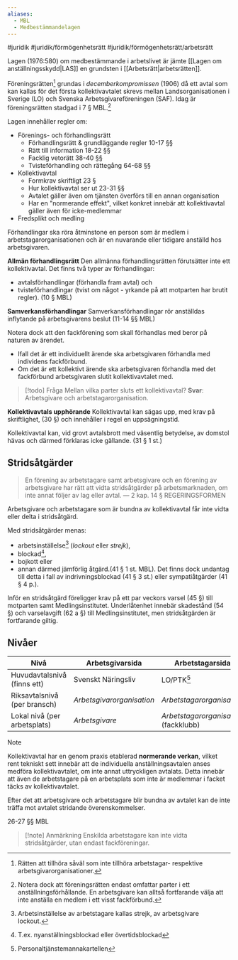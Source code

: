 ```yaml
---
aliases:
  - MBL
  - Medbestämmandelagen
---
```

#juridik #juridik/förmögenhetsrätt #juridik/förmögenhetsrätt/arbetsrätt 

Lagen (1976:580) om medbestämmande i arbetslivet är jämte [[Lagen om anställningsskydd|LAS]] en grundsten i [[Arbetsrätt|arbetsrätten]]. 

Föreningsrätten[^1] grundas i *decemberkompromissen* (1906) då ett avtal som kan kallas för det första kollektivavtalet skrevs mellan Landsorganisationen i Sverige (LO) och Svenska Arbetsgivareföreningen (SAF). Idag är föreningsrätten stadgad i 7 § MBL.[^2]

[^1]: Rätten att tillhöra såväl som inte tillhöra arbetstagar- respektive arbetsgivarorganisationer.
[^2]: Notera dock att föreningsrätten endast omfattar parter i ett anställningsförhållande. En arbetsgivare kan alltså fortfarande välja att inte anställa en medlem i ett visst fackförbund.

Lagen innehåller regler om:
- Förenings- och förhandlingsrätt
	- Förhandlingsrätt & grundläggande regler 10-17 §§
	- Rätt till information 18-22 §§
	- Facklig vetorätt 38-40 §§
	- Tvisteförhandling och rättegång 64-68 §§
- Kollektivavtal
	- Formkrav skriftligt 23 §
	- Hur kollektivavtal ser ut 23-31 §§
	- Avtalet gäller även om tjänsten överförs till en annan organisation
	- Har en "normerande effekt", vilket konkret innebär att kollektivavtal gäller även för icke-medlemmar
- Fredsplikt och medling

Förhandlingar ska röra åtminstone en person som är medlem i arbetstagarorganisationen och är en nuvarande eller tidigare anställd hos arbetsgivaren.

**Allmän förhandlingsrätt**
Den allmänna förhandlingsrätten förutsätter inte ett kollektivavtal. Det finns två typer av förhandlingar:
- avtalsförhandlingar (förhandla fram avtal) och
- tvisteförhandlingar (tvist om något - yrkande på att motparten har brutit regler).
(10 § MBL)

**Samverkansförhandlingar**
Samverkansförhandlingar rör anställdas inflytande på arbetsgivarens beslut (11-14 §§ MBL)

Notera dock att den fackförening som skall förhandlas med beror på naturen av ärendet.
- Ifall det är ett individuellt ärende ska arbetsgivaren förhandla med individens fackförbund.
- Om det är ett kollektivt ärende ska arbetsgivaren förhandla med det fackförbund arbetsgivaren slutit kollektivavtalet med.

> [!todo] Fråga
> Mellan vilka parter sluts ett kollektivavtal?
> **Svar**: Arbetsgivare och arbetstagarorganisation.

**Kollektivavtals upphörande**
Kollektivavtal kan sägas upp, med krav på skriftlighet, (30 §) och innehåller i regel en uppsägningstid.

Kollektivavtal kan, vid grovt avtalsbrott med väsentlig betydelse, av domstol hävas och därmed förklaras icke gällande. (31 § 1 st.)
## Stridsåtgärder
> En förening av arbetstagare samt arbetsgivare och en förening av arbetsgivare har rätt att vidta stridsåtgärder på arbetsmarknaden, om inte annat följer av lag eller avtal.
> — 2 kap. 14 § REGERINGSFORMEN

Arbetsgivare och arbetstagare som är bundna av kollektivavtal får inte vidta eller delta i stridsåtgärd.

Med stridsåtgärder menas:
- arbetsinställelse[^3] (*lockout* eller *strejk*),
- blockad[^4],
- bojkott eller
- annan därmed jämförlig åtgärd.(41 § 1 st. MBL).
Det finns dock undantag till detta i fall av indrivningsblockad (41 § 3 st.) eller sympatiåtgärder (41 § 4 p.).

Inför en stridsåtgärd föreligger krav på ett par veckors varsel (45 §) till motparten samt Medlingsinstitutet. Underlåtenhet innebär skadestånd (54 §) och varselavgift (62 a §) till Medlingsinstitutet, men stridsåtgärden är fortfarande giltig.

[^3]: Arbetsinställelse av arbetstagare kallas strejk, av arbetsgivare lockout.
[^4]: T.ex. nyanställningsblockad eller övertidsblockad
## Nivåer
| Nivå | Arbetsgivarsida | Arbetstagarsida |
| ---- | ---- | ---- |
| Huvudavtalsnivå (finns ett) | Svenskt Näringsliv | LO/PTK[^5] |
| Riksavtalsnivå (per bransch) | *Arbetsgivarorganisation* | *Arbetstagarorganisation* |
| Lokal nivå (per arbetsplats) | *Arbetsgivare* | *Arbetstagarorganisation* (fackklubb) |
[^5]: Personaltjänstemannakartellen 

> [!note]
> Kollektivavtal har en genom praxis etablerad **normerande verkan**, vilket rent tekniskt sett innebär att de individuella anställningsavtalen anses medföra kollektivavtalet, om inte annat uttryckligen avtalats. Detta innebär att även de arbetstagare på en arbetsplats som inte är medlemmar i facket täcks av kollektivavtalet.
>
> Efter det att arbetsgivare och arbetstagare blir bundna av avtalet kan de inte träffa mot avtalet stridande överenskommelser.
>
> 26-27 §§ MBL

> [!note] Anmärkning
> Enskilda arbetstagare kan inte vidta stridsåtgärder, utan endast fackföreningar.
